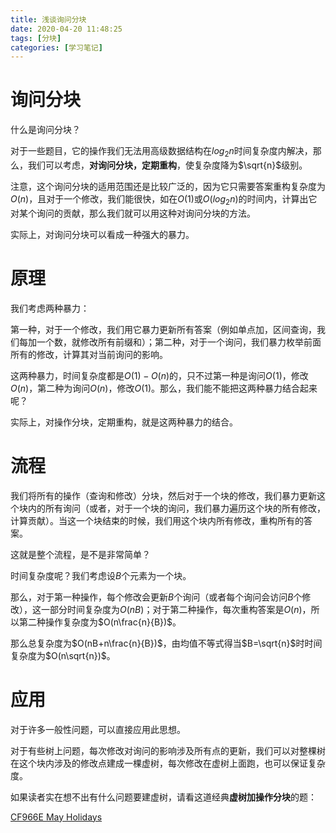 ```yaml
---
title: 浅谈询问分块
date: 2020-04-20 11:48:25
tags: [分块]
categories: [学习笔记]
---
```


# 询问分块

什么是询问分块？

对于一些题目，它的操作我们无法用高级数据结构在$log_2n$时间复杂度内解决，那么，我们可以考虑，**对询问分块，定期重构**，使复杂度降为$\sqrt{n}$级别。

注意，这个询问分块的适用范围还是比较广泛的，因为它只需要答案重构复杂度为$O(n)$，且对于一个修改，我们能很快，如在$O(1)$或$O(log_2n)$的时间内，计算出它对某个询问的贡献，那么我们就可以用这种对询问分块的方法。

实际上，对询问分块可以看成一种强大的暴力。

<!--more-->

# 原理

我们考虑两种暴力：

第一种，对于一个修改，我们用它暴力更新所有答案（例如单点加，区间查询，我们每加一个数，就修改所有前缀和）；第二种，对于一个询问，我们暴力枚举前面所有的修改，计算其对当前询问的影响。

这两种暴力，时间复杂度都是$O(1)-O(n)$的，只不过第一种是询问$O(1)$，修改$O(n)$，第二种为询问$O(n)$，修改$O(1)$。那么，我们能不能把这两种暴力结合起来呢？

实际上，对操作分块，定期重构，就是这两种暴力的结合。

# 流程

我们将所有的操作（查询和修改）分块，然后对于一个块的修改，我们暴力更新这个块内的所有询问（或者，对于一个块的询问，我们暴力遍历这个块的所有修改，计算贡献）。当这一个块结束的时候，我们用这个块内所有修改，重构所有的答案。

这就是整个流程，是不是非常简单？

时间复杂度呢？我们考虑设$B$个元素为一个块。

那么，对于第一种操作，每个修改会更新$B$个询问（或者每个询问会访问$B$个修改），这一部分时间复杂度为$O(nB)$；对于第二种操作，每次重构答案是$O(n)$，所以第二种操作复杂度为$O(n\frac{n}{B})$。

那么总复杂度为$O(nB+n\frac{n}{B})$，由均值不等式得当$B=\sqrt{n}$时时间复杂度为$O(n\sqrt{n})$。

# 应用

对于许多一般性问题，可以直接应用此思想。

对于有些树上问题，每次修改对询问的影响涉及所有点的更新，我们可以对整棵树在这个块内涉及的修改点建成一棵虚树，每次修改在虚树上面跑，也可以保证复杂度。

如果读者实在想不出有什么问题要建虚树，请看这道经典**虚树加操作分块**的题：

[CF966E May Holidays](https://codeforces.com/contest/966/problem/E)

